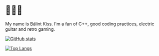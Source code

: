 # :metal::floppy_disk::metal:

My name is Bálint Kiss. I'm a fan of C++, good coding practices, electric guitar and retro gaming.

[![GitHub stats](https://github-readme-stats.vercel.app/api?username=balintkissdev)](https://github.com/anuraghazra/github-readme-stats)

[![Top Langs](https://github-readme-stats.vercel.app/api/top-langs/?username=balintkissdev&hide=html,css,cmake)](https://github.com/anuraghazra/github-readme-stats)
